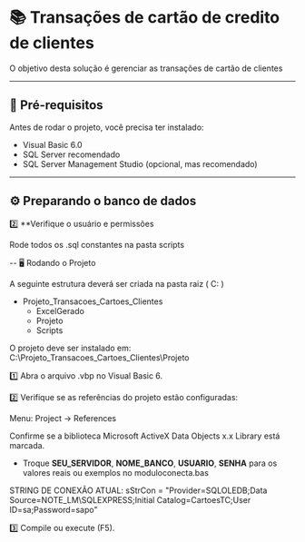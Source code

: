 # 📚 Transações de cartão de credito de clientes
O objetivo desta solução é gerenciar as transações de cartão de clientes

---

## 🚀 Pré-requisitos

Antes de rodar o projeto, você precisa ter instalado:

- Visual Basic 6.0
- SQL Server recomendado
- SQL Server Management Studio (opcional, mas recomendado)
  
---

## ⚙️ Preparando o banco de dados

2️⃣ **Verifique o usuário e permissões 

Rode todos os .sql constantes na pasta scripts

--
🖥️ Rodando o Projeto

A seguinte estrutura deverá ser criada na pasta raiz ( C: )
                                                      
- Projeto_Transacoes_Cartoes_Clientes
     - ExcelGerado
     - Projeto
     - Scripts

O projeto deve ser instalado em: C:\Projeto_Transacoes_Cartoes_Clientes\Projeto

1️⃣ Abra o arquivo .vbp no Visual Basic 6.

2️⃣ Verifique se as referências do projeto estão configuradas:

Menu: Project → References

Confirme se a biblioteca Microsoft ActiveX Data Objects x.x Library está marcada.

- Troque **SEU_SERVIDOR**, **NOME_BANCO**, **USUARIO**, **SENHA** para os valores reais ou exemplos no moduloconecta.bas

STRING DE CONEXÃO ATUAL: sStrCon = "Provider=SQLOLEDB;Data Source=NOTE_LM\SQLEXPRESS;Initial Catalog=CartoesTC;User ID=sa;Password=sapo"

3️⃣ Compile ou execute (F5).



